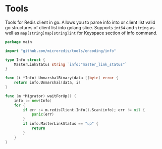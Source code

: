 # Tools
Tools for Redis client in go.
Allows you to parse info into or client list valid go structures of client list into golang slice.
Supports ```int64``` and ```string``` as well as ```map[string]map[string]int``` for Keyspace section of info command.

```go
package main

import "github.com/microredis/tools/encoding/info"

type Info struct {
	MasterLinkStatus string `info:"master_link_status"`
}

func (i *Info) UnmarshalBinary(data []byte) error {
	return info.Unmarshal(data, i)
}
```

```go
func (m *Migrator) waitForUp() {
	info := new(Info)
	for {
		if err := m.redisClient.Info().Scan(info); err != nil {
			panic(err)
		}
		if info.MasterLinkStatus == "up" {
			return
		}
	}
}
```
